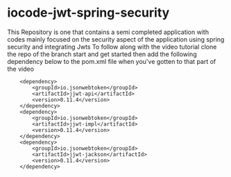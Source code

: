 # iocode-jwt-spring-security
This Repository is one that contains a semi completed application with codes mainly focused on the security aspect of the application using spring security and integrating Jwts
To follow along with the video tutorial clone the repo of the branch start and get started then add the following dependency below to the pom.xml file when you've gotten to that part of the video

		<dependency>
			<groupId>io.jsonwebtoken</groupId>
			<artifactId>jjwt-api</artifactId>
			<version>0.11.4</version>
		</dependency>
		<dependency>
			<groupId>io.jsonwebtoken</groupId>
			<artifactId>jjwt-impl</artifactId>
			<version>0.11.4</version>
		</dependency>
		<dependency>
			<groupId>io.jsonwebtoken</groupId>
			<artifactId>jjwt-jackson</artifactId>
			<version>0.11.4</version>
		</dependency>
